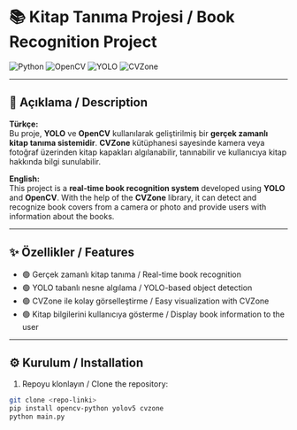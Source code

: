 # 📚 Kitap Tanıma Projesi / Book Recognition Project

![Python](https://img.shields.io/badge/Python-3.13-blue)
![OpenCV](https://img.shields.io/badge/OpenCV-4.x-green)
![YOLO](https://img.shields.io/badge/YOLO-v8-orange)
![CVZone](https://img.shields.io/badge/CVZone-1.5-purple)

---

## 🚀 Açıklama / Description
**Türkçe:**  
Bu proje, **YOLO** ve **OpenCV** kullanılarak geliştirilmiş bir **gerçek zamanlı kitap tanıma sistemidir**. **CVZone** kütüphanesi sayesinde kamera veya fotoğraf üzerinden kitap kapakları algılanabilir, tanınabilir ve kullanıcıya kitap hakkında bilgi sunulabilir.

**English:**  
This project is a **real-time book recognition system** developed using **YOLO** and **OpenCV**. With the help of the **CVZone** library, it can detect and recognize book covers from a camera or photo and provide users with information about the books.

---

## ✨ Özellikler / Features
- 🟢 Gerçek zamanlı kitap tanıma / Real-time book recognition  
- 🟢 YOLO tabanlı nesne algılama / YOLO-based object detection  
- 🟢 CVZone ile kolay görselleştirme / Easy visualization with CVZone  
- 🟢 Kitap bilgilerini kullanıcıya gösterme / Display book information to the user  

---

## ⚙️ Kurulum / Installation
1. Repoyu klonlayın / Clone the repository:  
```bash
git clone <repo-linki>
pip install opencv-python yolov5 cvzone
python main.py


